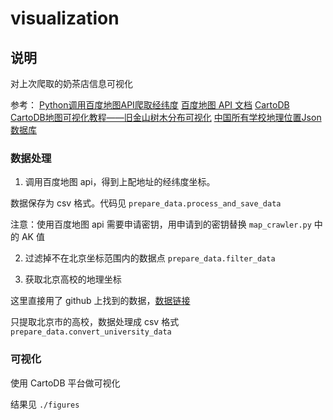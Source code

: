 # visualization

## 说明
对上次爬取的奶茶店信息可视化

参考：
[Python调用百度地图API爬取经纬度](https://zhuanlan.zhihu.com/p/55242944)
[百度地图 API 文档](http://lbsyun.baidu.com/index.php?title=webapi/guide/webservice-geocoding)
[CartoDB](https://github.com/CartoDB/carto-workshop)
[CartoDB地图可视化教程——旧金山树木分布可视化](https://www.bilibili.com/video/BV1KE411575H?from=search&seid=8027032836266682844)
[中国所有学校地理位置Json数据库](https://github.com/pg7go/The-Location-Data-of-Schools-in-China)

### 数据处理
1. 调用百度地图 api，得到上配地址的经纬度坐标。

数据保存为 csv 格式。代码见 `prepare_data.process_and_save_data`

注意：使用百度地图 api 需要申请密钥，用申请到的密钥替换 `map_crawler.py` 中的 AK 值

2. 过滤掉不在北京坐标范围内的数据点 `prepare_data.filter_data`

3. 获取北京高校的地理坐标

这里直接用了 github 上找到的数据，[数据链接](https://github.com/pg7go/The-Location-Data-of-Schools-in-China/blob/master/%E5%A4%A7%E5%AD%A6-8084.json)

只提取北京市的高校，数据处理成 csv 格式 `prepare_data.convert_university_data`

### 可视化
使用 CartoDB 平台做可视化

结果见 `./figures`



